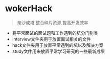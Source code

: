 # wokerHack
> 聚沙成塔,整合碎片资源,提高开发效率
- 将平常面试的面试题和工作遇到的坑分门别类
- interview文件夹用于放置面试相关的文件
- hack文件夹用于放置平常遇到的坑以及解决方案
- study文件用来放置平常学习研究的一些最新成果
